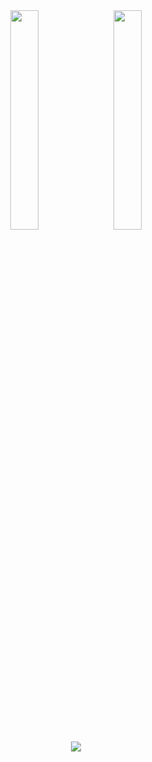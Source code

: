 <div align=center>
  <img src="https://github-readme-stats.vercel.app/api/top-langs/?username=DervexHero&layout=compact&custom_title=DARK's%20Top%20Languages&border_radius=6&bg_color=0d1117&border_color=2f353c&title_color=c9d1d9&text_color=8b949e&icon_color=58a6ff" style="margin-right: 10px; width:30%"/>
  <img src="https://github-readme-stats.vercel.app/api?username=DervexHero&show_icons=true&text_bold=false&border_radius=6&bg_color=0d1117&border_color=2f353c&title_color=c9d1d9&text_color=8b949e&icon_color=58a6ff&ring_color=39d353" style="width:30%"/>
</div>

<div align=center>
  <img src="https://github.com/DervexHero/DervexHero/blob/output/github-contribution-snake.svg"/>
</div>
